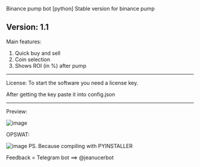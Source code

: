 Binance pump bot [python]
Stable version for binance pump

Version: 1.1
-----------------------------------------------
Main features:
1. Quick buy and sell
2. Coin selection
3. Shows ROI (in %) after pump
-----------------------------------------------
License:
To start the software you need a license key.

After getting the key paste it into config.json

------------------------------------------------

Preview:

![image](https://user-images.githubusercontent.com/89002240/131226270-caa0c0d4-0a6e-4d9d-9bd0-56c51a1a14a1.png)


OPSWAT:

![image](https://user-images.githubusercontent.com/89002240/131226117-2d987a03-999e-40dc-b7b3-068d0c172df2.png)
PS. Because compiling with PYINSTALLER



Feedback = Telegram bot ==> @jeanucerbot 
